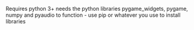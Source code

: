Requires python 3+
needs the python libraries pygame_widgets, pygame, numpy and pyaudio to function - use pip or whatever you use to install libraries
